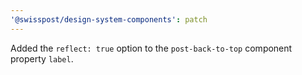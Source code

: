 ```yaml
---
'@swisspost/design-system-components': patch
---
```


Added the `reflect: true` option to the `post-back-to-top` component property `label`.
